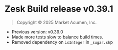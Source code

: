 # Zesk Build release v0.39.1

> Copyright &copy; 2025 Market Acumen, Inc.

- Previous version: v0.39.0
- Made more tests slow to balance build times.
- Removed dependency on `isInteger` in `_sugar.sh`p